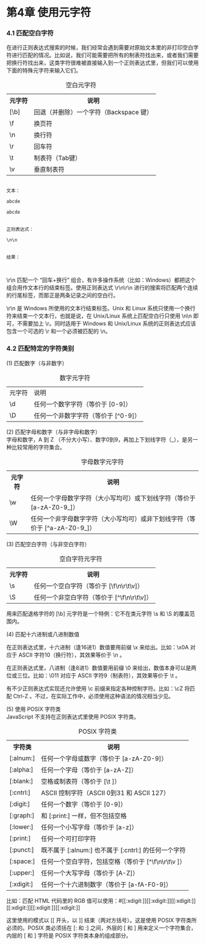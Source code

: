 <!DOCTYPE html>
<html lang="en">
<head>
	<meta charset="UTF-8">
	<title>chapter04</title>
	<link rel="stylesheet" type="text/css" href="/regularExpression.css">
</head>
<body>
	<h1>第4章 使用元字符</h1>
	<h3>4.1 匹配空白字符</h3>
	<p>
		在进行正则表达式搜索的时候，我们经常会遇到需要对原始文本里的非打印空白字符进行匹配的情况。比如说，我们可能需要把所有的制表符找出来，或者我们需要把换行符找出来，这类字符很难被直接输入到一个正则表达式里，但我们可以使用下面的特殊元字符来输入它们。
	</p>
	<table>
		<caption>空白元字符</caption>
		<tr>
			<th>元字符</th>
			<th>说明</th>
		</tr>
		<tr>
			<td>[\b]</td>
			<td>回退（并删除）一个字符（Backspace 键）</td>
		</tr>
		<tr>
			<td>\f</td>
			<td>换页符</td>
		</tr>
		<tr>
			<td>\n</td>
			<td>换行符</td>
		</tr>
		<tr>
			<td>\r</td>
			<td>回车符</td>
		</tr>
		<tr>
			<td>\t</td>
			<td>制表符（Tab键）</td>
		</tr>
		<tr>
			<td>\v</td>
			<td>垂直制表符</td>
		</tr>
	</table>
	<p>
<code>
文本：<br />
abcde<br />
abcde<br /><br />
正则表达式：<br />
\n\n<br /><br />
结果：<br /><br />
</code>

</p>
	<p>
		\r\n 匹配一个 “回车+换行” 组合，有许多操作系统（比如：Windows）都把这个组合用作文本行的结束标签。使用正则表达式 \r\n\r\n 进行的搜索将匹配两个连续的行尾标签，而那正是两条记录之间的空白行。<br />

\r\n 是 Windows 所使用的文本行结束标签。Unix 和 Linux 系统只使用一个换行符来结束一个文本行，也就是说，在 Unix/Linux 系统上匹配空白行只使用 \n\n 即可，不需要加上 \r。同时适用于 Windows 和 Unix/Linux 系统的正则表达式应该包含一个可选的 \r 和一个必须被匹配的 \n。<br />
</p>
	<h3>4.2  匹配特定的字符类别</h3>
	<p>(1) 匹配数字（与非数字）</p>
	<table>
		<caption>数字元字符</caption>
		<tr>
			<td>元字符</td>
			<td>说明</td>
		</tr>
		<tr>
			<td>\d</td>
			<td>任何一个数字字符（等价于 [0-9]）</td>
		</tr>
		<tr>
			<td>\D</td>
			<td>任何一个非数字字符（等价于 [^0-9]）</td>
		</tr>
	</table>
	<p>
		(2) 匹配字母和数字（与非字母和数字）<br />
		字母和数字，A 到 Z （不分大小写）、数字0到9，再加上下划线字符（_），是另一种比较常用的字符集合。
	</p>
	<table>
		<caption>字母数字元字符</caption>
		<tr>
			<th>元字符</th>
			<th>说明</th>
		</tr>
		<tr>
			<td>\w</td>
			<td>任何一个字母数字字符（大小写均可）或下划线字符（等价于 [a-zA-Z0-9_]）</td>
		</tr>
		<tr>
			<td>\W</td>
			<td>任何一个非字母数字字符（大小写均可）或非下划线字符（等价于 [^a-zA-Z0-9_]）</td>
		</tr>
	</table>
	<p>(3) 匹配空白字符（与非空白字符）</p>
	<table>
		<caption>空白字符元字符</caption>
		<tr>
			<th>元字符</th>
			<th>说明</th>
		</tr>
		<tr>
			<td>\s</td>
			<td>任何一个空白字符（等价于 [\f\n\r\t\v]）</td>
		</tr>
		<tr>
			<td>\S</td>
			<td>任何一个非空白字符（等价于 [^\f\n\r\t\v]）</td>
		</tr>
	</table>
	<p>用来匹配退格字符的 [\b] 元字符是一个特例：它不在类元字符 \s 和 \S 的覆盖范围内。</p>
	<p>(4) 匹配十六进制或八进制数值</p>
	<p>
		在正则表达式里，十六进制（逢16进1）数值要用前缀 \x 来给出。比如：\x0A 对应于 ASCII 字符10（换行符），其效果等价于 \n 。<br />

在正则表达式里，八进制（逢8进1）数值要用前缀 \0 来给出，数值本身可以是两位或三位。比如：\011 对应于 ASCII 字符9（制表符），其效果等价于 \t 。<br />

有不少正则表达式实现还允许使用 \c 前缀来指定各种控制字符。比如：\cZ 将匹配 Ctrl-Z 。不过，在实际工作中，必须使用这种语法的情况相当少见。
</p>
	<p>
		(5) 使用 POSIX 字符类<br />
		JavaScript 不支持在正则表达式里使用 POSIX 字符类。
	</p>
	<table>
		<caption>POSIX 字符类</caption>
		<tr>
			<th>字符类</th>
			<th>说明</th>
		</tr>
		<tr>
			<td>[:alnum:]</td>
			<td>任何一个字母或数字（等价于 [a-zA-Z0-9]）</td>
		</tr>
		<tr>
			<td>[:alpha:]</td>
			<td>任何一个字母（等价于 [a-zA-Z]）</td>
		</tr>
		<tr>
			<td>[:blank:]</td>
			<td>空格或制表符（等价于 [\t ]）</td>
		</tr>
		<tr>
			<td>[:cntrl:]</td>
			<td>ASCII 控制字符（ASCII 0到31 和 ASCII 127）</td>
		</tr>
		<tr>
			<td>[:digit:]</td>
			<td>任何一个数字（等价于 [0-9]）</td>
		</tr>
		<tr>
			<td>[:graph:]</td>
			<td>和 [:print:] 一样，但不包括空格</td>
		</tr>
		<tr>
			<td>[:lower:]</td>
			<td>任何一个小写字母（等价于 [a-z]）</td>
		</tr>
		<tr>
			<td>[:print:]</td>
			<td>任何一个可打印字符</td>
		</tr>
		<tr>
			<td>[:punct:]</td>
			<td>既不属于 [:alnum:] 也不属于 [:cntrl:] 的任何一个字符</td>
		</tr>
		<tr>
			<td>[:space:]</td>
			<td>任何一个空白字符，包括空格（等价于 [^\f\n\r\t\v ]）</td>
		</tr>
		<tr>
			<td>[:upper:]</td>
			<td>任何一个大写字母（等价于 [A-Z]）</td>
		</tr>
		<tr>
			<td>[:xdigit:]</td>
			<td>任何一个十六进制数字（等价于 [a-fA-F0-9]）</td>
		</tr>
	</table>
	<p>
比如：匹配 HTML 代码里的 RGB 值可以使用：#[[:xdigit:]][[:xdigit:]][[:xdigit:]][[:xdigit:]][[:xdigit:]][[:xdigit:]]<br />

这里使用的模式以 [[ 开头，以 ]] 结束（两对方括号）。这是使用 POSIX 字符类所必须的。POSIX 类必须括在 [: 和 :] 之间，外层的 [ 和 ] 用来定义一个字符集合，内层的 [ 和 ] 字符是 POSIX 字符类本身的组成部分。
</p>
</body>
</html>